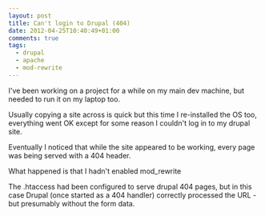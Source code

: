 ```yaml
---
layout: post
title: Can't login to Drupal (404)
date: 2012-04-25T10:40:49+01:00
comments: true
tags:
  - drupal
  - apache
  - mod-rewrite
---
```


I've been working on a project for a while on my main dev machine, but needed to run it on my laptop too.

Usually copying a site across is quick but this time I re-installed the OS too, everything went OK except for some reason I couldn't log in to my drupal site.

Eventually I noticed that while the site appeared to be working, every page was being served with a 404 header.

<!--more-->

What happened is that I hadn't enabled mod_rewrite

The .htaccess had been configured to serve drupal 404 pages, but in this case Drupal (once started as a 404 handler) correctly processed the URL - but presumably without the form data.
